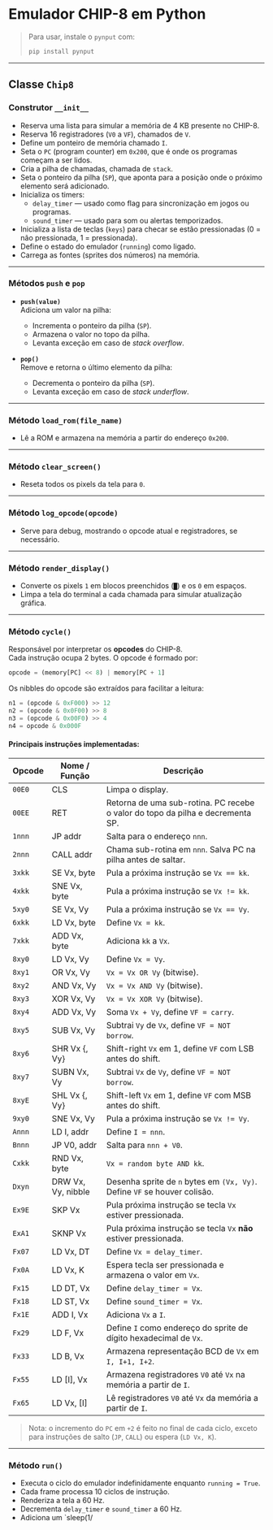 # Emulador CHIP-8 em Python

> Para usar, instale o `pynput` com:
>
> ```bash
> pip install pynput
> ```

---

## Classe `Chip8`

### Construtor `__init__`

- Reserva uma lista para simular a memória de 4 KB presente no CHIP-8.
- Reserva 16 registradores (`V0` a `VF`), chamados de `V`.
- Define um ponteiro de memória chamado `I`.
- Seta o `PC` (program counter) em `0x200`, que é onde os programas começam a ser lidos.
- Cria a pilha de chamadas, chamada de `stack`.
- Seta o ponteiro da pilha (`SP`), que aponta para a posição onde o próximo elemento será adicionado.
- Inicializa os timers:
  - `delay_timer` — usado como flag para sincronização em jogos ou programas.
  - `sound_timer` — usado para som ou alertas temporizados.
- Inicializa a lista de teclas (`keys`) para checar se estão pressionadas (0 = não pressionada, 1 = pressionada).
- Define o estado do emulador (`running`) como ligado.
- Carrega as fontes (sprites dos números) na memória.

---

### Métodos `push` e `pop`

- **`push(value)`**  
  Adiciona um valor na pilha:
  - Incrementa o ponteiro da pilha (`SP`).
  - Armazena o valor no topo da pilha.
  - Levanta exceção em caso de *stack overflow*.

- **`pop()`**  
  Remove e retorna o último elemento da pilha:
  - Decrementa o ponteiro da pilha (`SP`).
  - Levanta exceção em caso de *stack underflow*.

---

### Método `load_rom(file_name)`

- Lê a ROM e armazena na memória a partir do endereço `0x200`.

---

### Método `clear_screen()`

- Reseta todos os pixels da tela para `0`.

---

### Método `log_opcode(opcode)`

- Serve para debug, mostrando o opcode atual e registradores, se necessário.

---

### Método `render_display()`

- Converte os pixels `1` em blocos preenchidos (`█`) e os `0` em espaços.
- Limpa a tela do terminal a cada chamada para simular atualização gráfica.

---

### Método `cycle()`

Responsável por interpretar os **opcodes** do CHIP-8.  
Cada instrução ocupa 2 bytes. O opcode é formado por:

```python
opcode = (memory[PC] << 8) | memory[PC + 1]
```

Os nibbles do opcode são extraídos para facilitar a leitura:

```python
n1 = (opcode & 0xF000) >> 12
n2 = (opcode & 0x0F00) >> 8
n3 = (opcode & 0x00F0) >> 4
n4 = opcode & 0x000F
```

#### Principais instruções implementadas:

| Opcode | Nome / Função | Descrição |
|--------|---------------|-----------|
| `00E0` | CLS | Limpa o display. |
| `00EE` | RET | Retorna de uma sub-rotina. PC recebe o valor do topo da pilha e decrementa SP. |
| `1nnn` | JP addr | Salta para o endereço `nnn`. |
| `2nnn` | CALL addr | Chama sub-rotina em `nnn`. Salva PC na pilha antes de saltar. |
| `3xkk` | SE Vx, byte | Pula a próxima instrução se `Vx == kk`. |
| `4xkk` | SNE Vx, byte | Pula a próxima instrução se `Vx != kk`. |
| `5xy0` | SE Vx, Vy | Pula a próxima instrução se `Vx == Vy`. |
| `6xkk` | LD Vx, byte | Define `Vx = kk`. |
| `7xkk` | ADD Vx, byte | Adiciona `kk` a `Vx`. |
| `8xy0` | LD Vx, Vy | Define `Vx = Vy`. |
| `8xy1` | OR Vx, Vy | `Vx = Vx OR Vy` (bitwise). |
| `8xy2` | AND Vx, Vy | `Vx = Vx AND Vy` (bitwise). |
| `8xy3` | XOR Vx, Vy | `Vx = Vx XOR Vy` (bitwise). |
| `8xy4` | ADD Vx, Vy | Soma `Vx + Vy`, define `VF = carry`. |
| `8xy5` | SUB Vx, Vy | Subtrai `Vy` de `Vx`, define `VF = NOT borrow`. |
| `8xy6` | SHR Vx {, Vy} | Shift-right `Vx` em 1, define `VF` com LSB antes do shift. |
| `8xy7` | SUBN Vx, Vy | Subtrai `Vx` de `Vy`, define `VF = NOT borrow`. |
| `8xyE` | SHL Vx {, Vy} | Shift-left `Vx` em 1, define `VF` com MSB antes do shift. |
| `9xy0` | SNE Vx, Vy | Pula a próxima instrução se `Vx != Vy`. |
| `Annn` | LD I, addr | Define `I = nnn`. |
| `Bnnn` | JP V0, addr | Salta para `nnn + V0`. |
| `Cxkk` | RND Vx, byte | `Vx = random byte AND kk`. |
| `Dxyn` | DRW Vx, Vy, nibble | Desenha sprite de `n` bytes em `(Vx, Vy)`. Define `VF` se houver colisão. |
| `Ex9E` | SKP Vx | Pula próxima instrução se tecla `Vx` estiver pressionada. |
| `ExA1` | SKNP Vx | Pula próxima instrução se tecla `Vx` **não** estiver pressionada. |
| `Fx07` | LD Vx, DT | Define `Vx = delay_timer`. |
| `Fx0A` | LD Vx, K | Espera tecla ser pressionada e armazena o valor em `Vx`. |
| `Fx15` | LD DT, Vx | Define `delay_timer = Vx`. |
| `Fx18` | LD ST, Vx | Define `sound_timer = Vx`. |
| `Fx1E` | ADD I, Vx | Adiciona `Vx` a `I`. |
| `Fx29` | LD F, Vx | Define `I` como endereço do sprite de dígito hexadecimal de `Vx`. |
| `Fx33` | LD B, Vx | Armazena representação BCD de `Vx` em `I, I+1, I+2`. |
| `Fx55` | LD [I], Vx | Armazena registradores `V0` até `Vx` na memória a partir de `I`. |
| `Fx65` | LD Vx, [I] | Lê registradores `V0` até `Vx` da memória a partir de `I`. |

> Nota: o incremento do `PC` em `+2` é feito no final de cada ciclo, exceto para instruções de salto (`JP`, `CALL`) ou espera (`LD Vx, K`).

---

### Método `run()`

- Executa o ciclo do emulador indefinidamente enquanto `running = True`.
- Cada frame processa 10 ciclos de instrução.
- Renderiza a tela a 60 Hz.
- Decrementa `delay_timer` e `sound_timer` a 60 Hz.
- Adiciona um `sleep(1/
